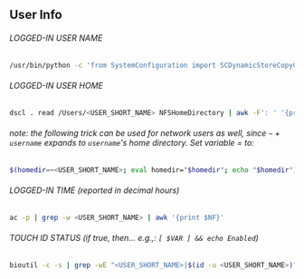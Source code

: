## User Info

###### LOGGED-IN USER NAME
```bash
/usr/bin/python -c 'from SystemConfiguration import SCDynamicStoreCopyConsoleUser; import sys; username = (SCDynamicStoreCopyConsoleUser(None, None, None) or [None])[0]; username = [username,""][username in [u"loginwindow", None, u""]]; sys.stdout.write(username + "\n");'
```

###### LOGGED-IN USER HOME
```bash
dscl . read /Users/<USER_SHORT_NAME> NFSHomeDirectory | awk -F': ' '{print $NF}'
```
###### *note: the following trick can be used for network users as well, since `~` + `username` expands to `username`'s home directory. Set variable = to:*
```bash
$(homedir=~<USER_SHORT_NAME>; eval homedir="$homedir"; echo "$homedir")
```

###### LOGGED-IN TIME *(reported in decimal hours)*
```bash
ac -p | grep -w <USER_SHORT_NAME> | awk '{print $NF}'
```

###### TOUCH ID STATUS *(if true, then... e.g.,: `[ $VAR ] && echo Enabled`)*
```bash
bioutil -c -s | grep -wE "<USER_SHORT_NAME>|$(id -u <USER_SHORT_NAME>)"
```
